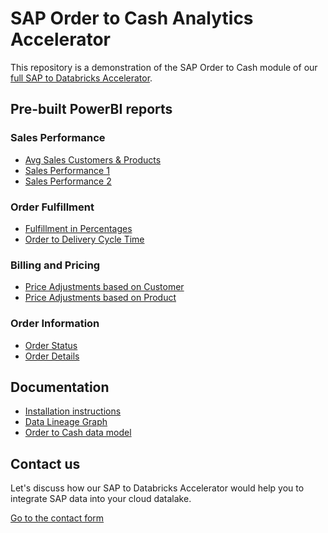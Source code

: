 # SAP Order to Cash Analytics Accelerator

This repository is a demonstration of the SAP Order to Cash module of our [full SAP to Databricks Accelerator](https://sap2databricks.com/sap-data-model-databricks).

## Pre-built PowerBI reports

### Sales Performance

* [Avg Sales Customers & Products](https://app.fabric.microsoft.com/view?r=eyJrIjoiNzBhMTE5NTEtZTlhNi00YTRjLTgyMGUtMjU4OWQwZmVmNTM1IiwidCI6IjU4NTEyN2FhLTg2OTEtNGYyNS05Nzc3LThjYjc4Y2NmMGQ5MSIsImMiOjh9&pageName=ReportSection40434213839b55d73299)
* [Sales Performance 1](https://app.fabric.microsoft.com/view?r=eyJrIjoiNzBhMTE5NTEtZTlhNi00YTRjLTgyMGUtMjU4OWQwZmVmNTM1IiwidCI6IjU4NTEyN2FhLTg2OTEtNGYyNS05Nzc3LThjYjc4Y2NmMGQ5MSIsImMiOjh9&pageName=ReportSection)
* [Sales Performance 2](https://app.fabric.microsoft.com/view?r=eyJrIjoiNzBhMTE5NTEtZTlhNi00YTRjLTgyMGUtMjU4OWQwZmVmNTM1IiwidCI6IjU4NTEyN2FhLTg2OTEtNGYyNS05Nzc3LThjYjc4Y2NmMGQ5MSIsImMiOjh9&pageName=ReportSection5057dc91035ccb3ae0c4)

### Order Fulfillment

* [Fulfillment in Percentages](https://app.fabric.microsoft.com/view?r=eyJrIjoiYjk2MjIwZWEtZjVhNy00YThhLWJiZjgtNzQ1OTM1NDBlOTcxIiwidCI6IjU4NTEyN2FhLTg2OTEtNGYyNS05Nzc3LThjYjc4Y2NmMGQ5MSIsImMiOjh9&pageName=ReportSection)
* [Order to Delivery Cycle Time](https://app.fabric.microsoft.com/view?r=eyJrIjoiYjk2MjIwZWEtZjVhNy00YThhLWJiZjgtNzQ1OTM1NDBlOTcxIiwidCI6IjU4NTEyN2FhLTg2OTEtNGYyNS05Nzc3LThjYjc4Y2NmMGQ5MSIsImMiOjh9&pageName=ReportSection967ba4b26a08b0552ab8)

### Billing and Pricing

* [Price Adjustments based on Customer](https://app.fabric.microsoft.com/view?r=eyJrIjoiNGYzOWI2OTktNzU0Mi00Zjk4LThkOWYtZmEyNTJiN2RlZmY3IiwidCI6IjU4NTEyN2FhLTg2OTEtNGYyNS05Nzc3LThjYjc4Y2NmMGQ5MSIsImMiOjh9&pageName=ReportSection)
* [Price Adjustments based on Product](https://app.fabric.microsoft.com/view?r=eyJrIjoiNGYzOWI2OTktNzU0Mi00Zjk4LThkOWYtZmEyNTJiN2RlZmY3IiwidCI6IjU4NTEyN2FhLTg2OTEtNGYyNS05Nzc3LThjYjc4Y2NmMGQ5MSIsImMiOjh9&pageName=ReportSectionaae184c0cc105036697c)

### Order Information

* [Order Status](https://app.powerbi.com/view?r=eyJrIjoiOTkzNDc1ODgtNGYxZC00MjFhLWI3MTItMTQwOTUwZThmYTAxIiwidCI6IjU4NTEyN2FhLTg2OTEtNGYyNS05Nzc3LThjYjc4Y2NmMGQ5MSIsImMiOjh9)
* [Order Details](https://app.powerbi.com/view?r=eyJrIjoiZjBkMTFjYjYtZmE2Ni00ZDA1LWJiZWEtMmE1NmRhZmMxY2QzIiwidCI6IjU4NTEyN2FhLTg2OTEtNGYyNS05Nzc3LThjYjc4Y2NmMGQ5MSIsImMiOjh9)

## Documentation

* [Installation instructions](https://datasentics.github.io/sap-order-to-cash-docs/#!/overview)
* [Data Lineage Graph](https://datasentics.github.io/sap-order-to-cash-docs/#!/overview?g_v=1)
* [Order to Cash data model](https://datasentics.github.io/sap-order-to-cash-docs/#!/model/model.sap_order_to_cash.ordertocash)

## Contact us

Let's discuss how our SAP to Databricks Accelerator would help you to integrate SAP data into your cloud datalake.

[Go to the contact form](https://sap2databricks.com/contact)

